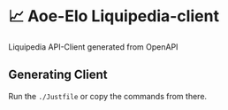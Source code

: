 # 📈 Aoe-Elo Liquipedia-client

Liquipedia API-Client generated from OpenAPI

## Generating Client

Run the `./Justfile` or copy the commands from there.
